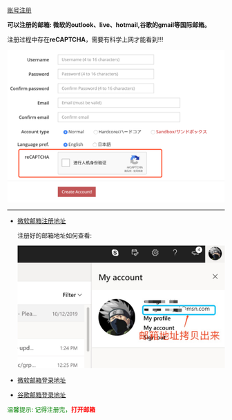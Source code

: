 [账号注册](https://ephinea.pioneer2.net/register)

**可以注册的邮箱: 微软的outlook、live、hotmail,谷歌的gmail等国际邮箱。** 

注册过程中存在**reCAPTCHA**，需要有科学上网才能看到!!!

![验证码](./static/img/ephinea_reg.png)

---

  * [微软邮箱注册地址](https://signup.live.com)  
    
    注册好的邮箱地址如何查看:
    
    ![邮箱地址](./static/img/email.png)
    
  * [微软邮箱登录地址](https://login.live.com/login.srf)
  * [谷歌邮箱登录地址](https://mail.google.com)
  
<span style="color:green">温馨提示: 记得注册完，<span style="color:red">**打开邮箱**</span></span>  
  